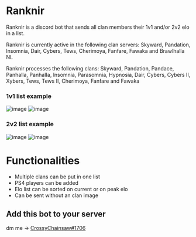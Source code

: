# Ranknir
Ranknir is a discord bot that sends all clan members their 1v1 and/or 2v2 elo in a list. 

Ranknir is currently active in the following clan servers: Skyward, Pandation, lnsomnia, Dair, Cybers, Tews, Cherimoya, Fanfare, Fawaka and Brawlhalla NL

Ranknir processes the following clans: Skyward, Pandation, Pandace, Panhalla, PanhaIIa, lnsomnia, Parasomnia, Hypnosia, Dair, Cybers, Cybers II, Xybers, Tews, Tews II, Cherimoya, Fanfare and Fawaka

### 1v1 list example

![image](https://user-images.githubusercontent.com/74303221/200958039-ef5eeaf0-f034-4fc0-a5ac-6d585468ec7f.png)
![image](https://user-images.githubusercontent.com/74303221/200958471-a685f19a-97c1-47d6-8d25-b8a908dfda4d.png)

### 2v2 list example

![image](https://user-images.githubusercontent.com/74303221/200958576-e0c3bdc4-058d-4864-94ec-0813d55af4e0.png)
![image](https://user-images.githubusercontent.com/74303221/200958738-2e744e83-6c8f-42db-a11d-2593ec63a3ac.png)

# Functionalities
- Multiple clans can be put in one list
- PS4 players can be added
- Elo list can be sorted on current or on peak elo
- Can be sent without an clan image

## Add this bot to your server
dm me -> [CrossyChainsaw#1706](https://discord.com/channels/@me/413070742591373314)
